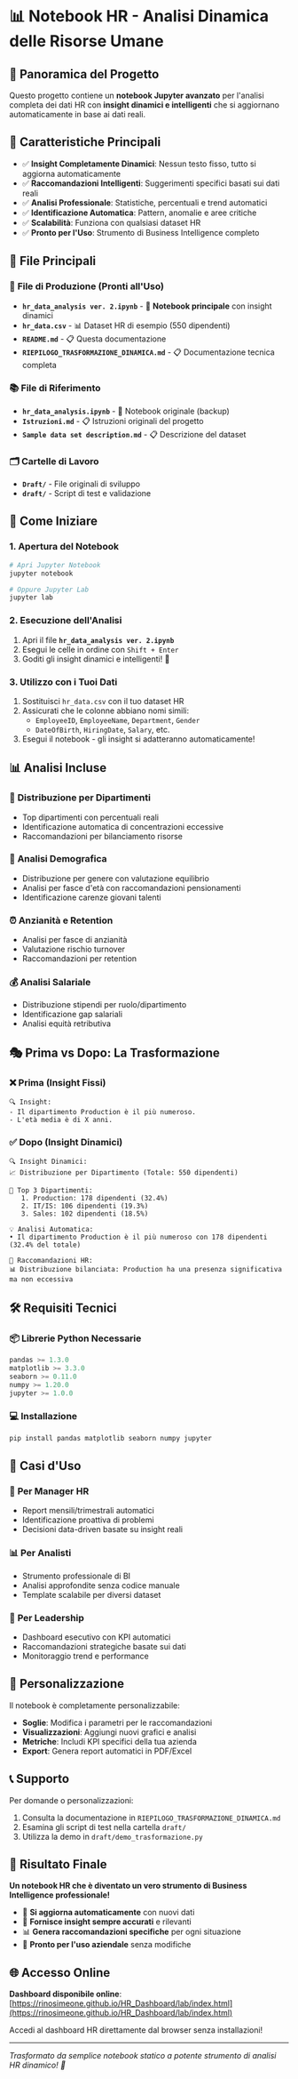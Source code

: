 # 📊 Notebook HR - Analisi Dinamica delle Risorse Umane

## 🎯 **Panoramica del Progetto**

Questo progetto contiene un **notebook Jupyter avanzato** per l'analisi completa dei dati HR con **insight dinamici e intelligenti** che si aggiornano automaticamente in base ai dati reali.

## 🚀 **Caratteristiche Principali**

- ✅ **Insight Completamente Dinamici**: Nessun testo fisso, tutto si aggiorna automaticamente
- ✅ **Raccomandazioni Intelligenti**: Suggerimenti specifici basati sui dati reali
- ✅ **Analisi Professionale**: Statistiche, percentuali e trend automatici
- ✅ **Identificazione Automatica**: Pattern, anomalie e aree critiche
- ✅ **Scalabilità**: Funziona con qualsiasi dataset HR
- ✅ **Pronto per l'Uso**: Strumento di Business Intelligence completo

## 📁 **File Principali**

### 🎯 **File di Produzione (Pronti all'Uso)**
- **`hr_data_analysis ver. 2.ipynb`** - 📓 **Notebook principale** con insight dinamici
- **`hr_data.csv`** - 📊 Dataset HR di esempio (550 dipendenti)
- **`README.md`** - 📋 Questa documentazione
- **`RIEPILOGO_TRASFORMAZIONE_DINAMICA.md`** - 📋 Documentazione tecnica completa

### 📚 **File di Riferimento**
- **`hr_data_analysis.ipynb`** - 📓 Notebook originale (backup)
- **`Istruzioni.md`** - 📋 Istruzioni originali del progetto
- **`Sample data set description.md`** - 📋 Descrizione del dataset

### 🗂️ **Cartelle di Lavoro**
- **`Draft/`** - File originali di sviluppo
- **`draft/`** - Script di test e validazione

## 🚀 **Come Iniziare**

### 1. **Apertura del Notebook**
```bash
# Apri Jupyter Notebook
jupyter notebook

# Oppure Jupyter Lab
jupyter lab
```

### 2. **Esecuzione dell'Analisi**
1. Apri il file **`hr_data_analysis ver. 2.ipynb`**
2. Esegui le celle in ordine con `Shift + Enter`
3. Goditi gli insight dinamici e intelligenti! 🎉

### 3. **Utilizzo con i Tuoi Dati**
1. Sostituisci `hr_data.csv` con il tuo dataset HR
2. Assicurati che le colonne abbiano nomi simili:
   - `EmployeeID`, `EmployeeName`, `Department`, `Gender`
   - `DateOfBirth`, `HiringDate`, `Salary`, etc.
3. Esegui il notebook - gli insight si adatteranno automaticamente!

## 📊 **Analisi Incluse**

### 🏢 **Distribuzione per Dipartimenti**
- Top dipartimenti con percentuali reali
- Identificazione automatica di concentrazioni eccessive
- Raccomandazioni per bilanciamento risorse

### 👥 **Analisi Demografica**
- Distribuzione per genere con valutazione equilibrio
- Analisi per fasce d'età con raccomandazioni pensionamenti
- Identificazione carenze giovani talenti

### ⏰ **Anzianità e Retention**
- Analisi per fasce di anzianità
- Valutazione rischio turnover
- Raccomandazioni per retention

### 💰 **Analisi Salariale**
- Distribuzione stipendi per ruolo/dipartimento
- Identificazione gap salariali
- Analisi equità retributiva

## 🎭 **Prima vs Dopo: La Trasformazione**

### ❌ **Prima (Insight Fissi)**
```
🔍 Insight:
- Il dipartimento Production è il più numeroso.
- L'età media è di X anni.
```

### ✅ **Dopo (Insight Dinamici)**
```
🔍 Insight Dinamici:
📈 Distribuzione per Dipartimento (Totale: 550 dipendenti)

🥇 Top 3 Dipartimenti:
   1. Production: 178 dipendenti (32.4%)
   2. IT/IS: 106 dipendenti (19.3%)
   3. Sales: 102 dipendenti (18.5%)

💡 Analisi Automatica:
• Il dipartimento Production è il più numeroso con 178 dipendenti (32.4% del totale)

🎯 Raccomandazioni HR:
📊 Distribuzione bilanciata: Production ha una presenza significativa ma non eccessiva
```

## 🛠️ **Requisiti Tecnici**

### 📦 **Librerie Python Necessarie**
```python
pandas >= 1.3.0
matplotlib >= 3.3.0
seaborn >= 0.11.0
numpy >= 1.20.0
jupyter >= 1.0.0
```

### 💻 **Installazione**
```bash
pip install pandas matplotlib seaborn numpy jupyter
```

## 🎯 **Casi d'Uso**

### 👔 **Per Manager HR**
- Report mensili/trimestrali automatici
- Identificazione proattiva di problemi
- Decisioni data-driven basate su insight reali

### 📊 **Per Analisti**
- Strumento professionale di BI
- Analisi approfondite senza codice manuale
- Template scalabile per diversi dataset

### 🏢 **Per Leadership**
- Dashboard esecutivo con KPI automatici
- Raccomandazioni strategiche basate sui dati
- Monitoraggio trend e performance

## 🔧 **Personalizzazione**

Il notebook è completamente personalizzabile:
- **Soglie**: Modifica i parametri per le raccomandazioni
- **Visualizzazioni**: Aggiungi nuovi grafici e analisi
- **Metriche**: Includi KPI specifici della tua azienda
- **Export**: Genera report automatici in PDF/Excel

## 📞 **Supporto**

Per domande o personalizzazioni:
1. Consulta la documentazione in `RIEPILOGO_TRASFORMAZIONE_DINAMICA.md`
2. Esamina gli script di test nella cartella `draft/`
3. Utilizza la demo in `draft/demo_trasformazione.py`

## 🎉 **Risultato Finale**

**Un notebook HR che è diventato un vero strumento di Business Intelligence professionale!**

- 🔄 **Si aggiorna automaticamente** con nuovi dati
- 🎯 **Fornisce insight sempre accurati** e rilevanti
- 📊 **Genera raccomandazioni specifiche** per ogni situazione
- 🚀 **Pronto per l'uso aziendale** senza modifiche

## 🌐 **Accesso Online**

**Dashboard disponibile online**: [https://rinosimeone.github.io/HR_Dashboard/lab/index.html](https://rinosimeone.github.io/HR_Dashboard/lab/index.html)

Accedi al dashboard HR direttamente dal browser senza installazioni!

---

*Trasformato da semplice notebook statico a potente strumento di analisi HR dinamico! 🚀*

<!-- Force deployment update: 2025-01-23 14:05 -->
